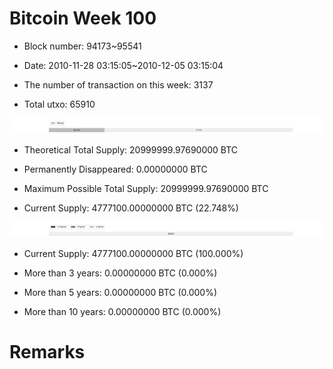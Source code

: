 # Bitcoin Week 100

- Block number: 94173~95541

- Date: 2010-11-28 03:15:05~2010-12-05 03:15:04

- The number of transaction on this week: 3137

- Total utxo: 65910

![](../images/mined_week100.png)

- Theoretical Total Supply: 20999999.97690000 BTC

- Permanently Disappeared: 0.00000000 BTC

- Maximum Possible Total Supply: 20999999.97690000 BTC

- Current Supply: 4777100.00000000 BTC (22.748%)

![](../images/year_week100.png)


- Current Supply: 4777100.00000000 BTC (100.000%)

- More than 3 years: 0.00000000 BTC (0.000%)

- More than 5 years: 0.00000000 BTC (0.000%)

- More than 10 years: 0.00000000 BTC (0.000%)

# Remarks

